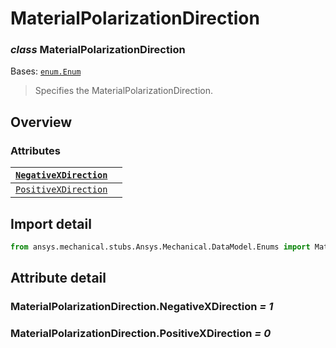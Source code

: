 <a id="materialpolarizationdirection"></a>

# MaterialPolarizationDirection

<a id="MaterialPolarizationDirection"></a>

### *class* MaterialPolarizationDirection

Bases: [`enum.Enum`](https://docs.python.org/3/library/enum.html#enum.Enum)

> Specifies the MaterialPolarizationDirection.

> <!-- !! processed by numpydoc !! -->

<a id="overview"></a>

## Overview

### Attributes

| [`NegativeXDirection`](#MaterialPolarizationDirection.NegativeXDirection)   |    |
|-----------------------------------------------------------------------------|----|
| [`PositiveXDirection`](#MaterialPolarizationDirection.PositiveXDirection)   |    |

<a id="import-detail"></a>

## Import detail

```python
from ansys.mechanical.stubs.Ansys.Mechanical.DataModel.Enums import MaterialPolarizationDirection
```

<a id="attribute-detail"></a>

## Attribute detail

<a id="MaterialPolarizationDirection.NegativeXDirection"></a>

### MaterialPolarizationDirection.NegativeXDirection *= 1*

<a id="MaterialPolarizationDirection.PositiveXDirection"></a>

### MaterialPolarizationDirection.PositiveXDirection *= 0*
